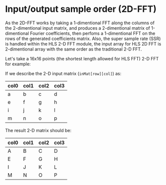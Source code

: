 # Input/output sample order (2D-FFT)

As the 2D-FFT works by taking a 1-dimentional FFT along the columns of the 2-dimentional input matrix, and produces a 2-dimentional matrix of 1-dimentional Fourier coefficients, then perfoms a 1-dimentional FFT on the rows of the generated coefficients matrix. Also, the super sample rate (SSR) is handled within the HLS 2-D FFT module, the input array for HLS 2D FFT is 2-dimentional array with the same order as the traditional 2-D FFT.

Let's take a 16x16 points (the shortest length allowed for HLS FFT) 2-D FFT for example:

If we describe the 2-D input matrix (`inMat[row][col]`) as:

col0 | col1 | col2 | col3 
--- | --- | --- | --- 
a | b | c | d
e | f | g | h
i | j | k | l
m | n | o | p


The result 2-D matrix should be:

col0 | col1 | col2 | col3 
--- | --- | --- | --- 
A | B | C | D
E | F | G | H
I | J | K | L
M | N | O | P
